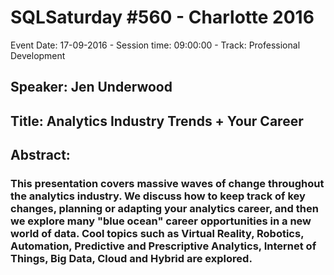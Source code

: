 # SQLSaturday #560 - Charlotte 2016
Event Date: 17-09-2016 - Session time: 09:00:00 - Track: Professional Development
## Speaker: Jen Underwood
## Title: Analytics Industry Trends + Your Career
## Abstract:
### This presentation covers massive waves of change throughout the analytics industry. We discuss how to keep track of key changes, planning or adapting your analytics career, and then we explore many "blue ocean" career opportunities in a new world of data. Cool topics such as Virtual Reality, Robotics, Automation, Predictive and Prescriptive Analytics, Internet of Things, Big Data, Cloud and Hybrid are explored.
